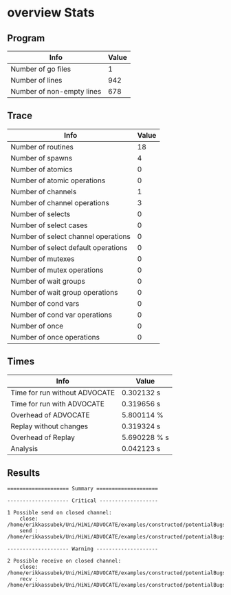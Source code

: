 # overview Stats

## Program
| Info | Value |
| - | - |
| Number of go files | 1 |
| Number of lines | 942 |
| Number of non-empty lines | 678 |


## Trace
| Info | Value |
| - | - |
| Number of routines | 18 |
| Number of spawns | 4 |
| Number of atomics | 0 |
| Number of atomic operations | 0 |
| Number of channels | 1 |
| Number of channel operations | 3 |
| Number of selects | 0 |
| Number of select cases | 0 |
| Number of select channel operations | 0 |
| Number of select default operations | 0 |
| Number of mutexes | 0 |
| Number of mutex operations | 0 |
| Number of wait groups | 0 |
| Number of wait group operations | 0 |
| Number of cond vars | 0 |
| Number of cond var operations | 0 |
| Number of once | 0| 
| Number of once operations | 0 |


## Times
| Info | Value |
| - | - |
| Time for run without ADVOCATE | 0.302132 s |
| Time for run with ADVOCATE | 0.319656 s |
| Overhead of ADVOCATE | 5.800114 % |
| Replay without changes | 0.319324 s |
| Overhead of Replay | 5.690228 % s |
| Analysis | 0.042123 s |


## Results
```
==================== Summary ====================

-------------------- Critical -------------------

1 Possible send on closed channel:
	close: /home/erikkassubek/Uni/HiWi/ADVOCATE/examples/constructed/potentialBugs.go:133@32
	send : /home/erikkassubek/Uni/HiWi/ADVOCATE/examples/constructed/potentialBugs.go:125@28

-------------------- Warning --------------------

2 Possible receive on closed channel:
	close: /home/erikkassubek/Uni/HiWi/ADVOCATE/examples/constructed/potentialBugs.go:133@32
	recv : /home/erikkassubek/Uni/HiWi/ADVOCATE/examples/constructed/potentialBugs.go:129@29
```
